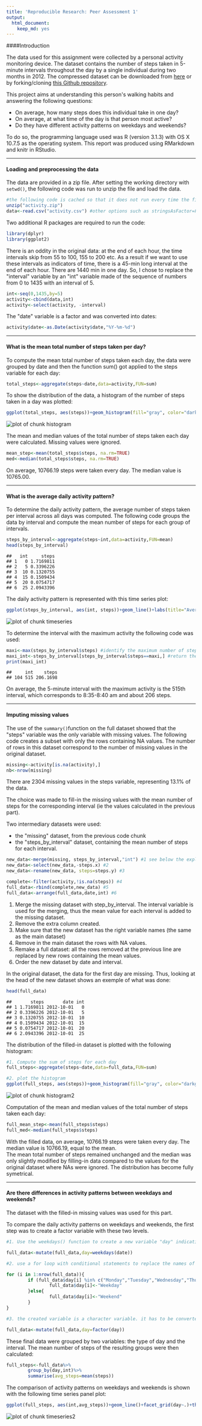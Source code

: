 ```yaml
---
title: 'Reproducible Research: Peer Assessment 1'
output:
  html_document:
    keep_md: yes
---
```



  
    
####Introduction  

The data used for this assignment were collected by a personal activity monitoring device. The dataset contains the number of steps taken in 5-minute intervals throughout the day by a single individual during two months in 2012.
The compressed dataset can be downloaded from [here]((https://d396qusza40orc.cloudfront.net/repdata%2Fdata%2Factivity.zip)) or by forking/cloning [this Github repository](https://github.com/rdpeng/RepData_PeerAssessment1).  

This project aims at understanding this person's walking habits and answering the following questions:   
- On average, how many steps does this individual take in one day?  
- On average, at what time of the day is that person most active?  
- Do they have different activity patterns on weekdays and weekends?  

To do so, the programming language used was R (version 3.1.3) with OS X 10.7.5 as the operating system. This report was produced using RMarkdown and knitr in RStudio.

***
#### Loading and preprocessing the data   

The data are provided in a zip file. After setting the working directory with `setwd()`, the following code was run to unzip the file and load the data.


```r
#the following code is cached so that it does not run every time the file is processed.
unzip("activity.zip")
data<-read.csv("activity.csv") #other options such as stringsAsFactor=FALSE are not necessary in this case
```

Two additional R packages are required to run the code:

```r
library(dplyr)
library(ggplot2)
```

There is an oddity in the original data: at the end of each hour, the time intervals skip from 55 to 100, 155 to 200 etc. As a result if we want to use these intervals as indicators of time, there is a 45-min long interval at the end of each hour. There are 1440 min in one day. So, I chose to replace the "interval" variable by an "int" variable made of the sequence of numbers from 0 to 1435 with an interval of 5.


```r
int<-seq(0,1435,by=5)
activity<-cbind(data,int)
activity<-select(activity, -interval)
```

The "date" variable is a factor and was converted into dates: 

```r
activity$date<-as.Date(activity$date,"%Y-%m-%d")
```


***

#### What is the mean total number of steps taken per day?

To compute the mean total number of steps taken each day, the data were grouped by date and then the function sum() got applied to the steps variable for each day:  


```r
total_steps<-aggregate(steps~date,data=activity,FUN=sum)
```

To show the distribution of the data, a histogram of the number of steps taken in a day was plotted:


```r
ggplot(total_steps, aes(steps))+geom_histogram(fill="gray", color="darkgray", binwidth=350)+theme_bw(base_family="Times", base_size=10)+labs(title="Histogram of the number of steps taken per day", x="Number of steps",y="Occurence")+theme(plot.title=element_text(vjust=1.5), axis.title.x=element_text(vjust=-0.2), axis.title.y=element_text(vjust=0.75))
```

![plot of chunk histogram](figure/histogram-1.png) 

The mean and median values of the total number of steps taken each day were calculated. Missing values were ignored.


```r
mean_step<-mean(total_steps$steps, na.rm=TRUE)
med<-median(total_steps$steps, na.rm=TRUE)
```
On average, 10766.19 steps were taken every day. The median value is 10765.00.  


***

#### What is the average daily activity pattern?

To determine the daily activity pattern, the average number of steps taken per interval across all days was computed. The following code groups the data by interval and compute the mean number of steps for each group of intervals.  


```r
steps_by_interval<-aggregate(steps~int,data=activity,FUN=mean)
head(steps_by_interval)
```

```
##   int     steps
## 1   0 1.7169811
## 2   5 0.3396226
## 3  10 0.1320755
## 4  15 0.1509434
## 5  20 0.0754717
## 6  25 2.0943396
```

The daily activity pattern is represented with this time series plot:


```r
ggplot(steps_by_interval, aes(int, steps))+geom_line()+labs(title="Average daily activity pattern", x="Time (min)",y="Average number of steps")+theme_bw(base_family="Times", base_size=10)+theme(plot.title=element_text(vjust=1.5))
```

![plot of chunk timeseries](figure/timeseries-1.png) 

To determine the interval with the maximum activity the following code was used:   


```r
maxi<-max(steps_by_interval$steps) #identify the maximum number of steps
maxi_int<-steps_by_interval[steps_by_interval$steps==maxi,] #return the corresponding row
print(maxi_int)
```

```
##     int    steps
## 104 515 206.1698
```
On average, the 5-minute interval with the maximum activity is the 515th interval, which corresponds to 8:35-8:40 am and about 206 steps. 


***

#### Imputing missing values

The use of the `summary()`function on the full dataset showed that the "steps" variable was the only variable with missing values.
The following code creates a subset with only the rows containing NA values. The number of rows in this dataset correspond to the number of missing values in the original dataset.


```r
missing<-activity[is.na(activity),]
nb<-nrow(missing)
```
There are 2304 missing values in the steps variable, representing 13.1% of the data. 

The choice was made to fill-in the missing values with the mean number of steps for the corresponding interval (ie the values calculated in the previous part). 

Two intermediary datasets were used:  
- the "missing" dataset, from the previous code chunk  
- the "steps_by_interval" dataset, containing the mean number of steps for each interval.  


```r
new_data<-merge(missing, steps_by_interval,"int") #1 see below the explanation
new_data<-select(new_data,-steps.x) #2
new_data<-rename(new_data, steps=steps.y) #3
```


```r
complete<-filter(activity,!is.na(steps)) #4
full_data<-rbind(complete,new_data) #5
full_data<-arrange(full_data,date,int) #6
```
1. Merge the missing dataset with step_by_interval. The interval variable is used for the merging, thus the mean value for each interval is added to the missing dataset.  
2. Remove the extra column created. 
3. Make sure that the new dataset has the right variable names (the same as the main dataset)  
4. Remove in the main dataset the rows with NA values.  
5. Remake a full dataset: all the rows removed at the previous line are         replaced by new rows containing the mean values.  
6. Order the new dataset by date and interval.    

In the original dataset, the data for the first day are missing. Thus, looking at the head of the new dataset shows an exemple of what was done:

```r
head(full_data)
```

```
##       steps       date int
## 1 1.7169811 2012-10-01   0
## 2 0.3396226 2012-10-01   5
## 3 0.1320755 2012-10-01  10
## 4 0.1509434 2012-10-01  15
## 5 0.0754717 2012-10-01  20
## 6 2.0943396 2012-10-01  25
```

The distribution of the filled-in dataset is plotted with the following histogram:  

```r
#1. Compute the sum of steps for each day
full_steps<-aggregate(steps~date,data=full_data,FUN=sum)

#2. plot the histogram
ggplot(full_steps, aes(steps))+geom_histogram(fill="gray", color="darkgray", binwidth=350)+theme_bw(base_family="Times", base_size=10)+labs(title="Histogram of the number of steps taken per day", x="Number of steps",y="Occurence")+theme(plot.title=element_text(vjust=1.5), axis.title.x=element_text(vjust=-0.2), axis.title.y=element_text(vjust=0.75))
```

![plot of chunk histogram2](figure/histogram2-1.png) 

Computation of the mean and median values of the total number of steps taken each day: 


```r
full_mean_step<-mean(full_steps$steps)
full_med<-median(full_steps$steps)
```
With the filled data, on average, 10766.19 steps were taken every day. The median value is 10766.19, equal to the mean.   
The mean total number of steps remained unchanged and the median was only slightly modified by filling-in data compared to the values for the original dataset where NAs were ignored. The distribution has become fully symetrical.  

  
***
#### Are there differences in activity patterns between weekdays and weekends?

The dataset with the filled-in missing values was used for this part.

To compare the daily activity patterns on weekdays and weekends, the first step was to create a factor variable with these two levels.


```r
#1. Use the weekdays() function to create a new variable "day" indicating the day of the week based on the date:

full_data<-mutate(full_data,day=weekdays(date))

#2. use a for loop with conditional statements to replace the names of days by "weekday"" or "weekend".

for (i in 1:nrow(full_data)){
        if (full_data$day[i] %in% c("Monday","Tuesday","Wednesday","Thursday","Friday")){
                full_data$day[i]<-"Weekday"
        }else{
                full_data$day[i]<-"Weekend"
        }
}

#3. the created variable is a character variable. it has to be converted into a factor variable

full_data<-mutate(full_data,day=factor(day))
```

These final data were grouped by two variables: the type of day and the interval. The mean number of steps of the resulting groups were then calculated:  

```r
full_steps<-full_data%>%
        group_by(day,int)%>%
        summarise(avg_steps=mean(steps))
```

The comparison of activity patterns on weekdays and weekends is shown with the following time series panel plot:  

```r
ggplot(full_steps, aes(int,avg_steps))+geom_line()+facet_grid(day~.)+theme_bw(base_family="Times", base_size=10)+labs(title="Comparison of the daily activity patterns on weekdays and weekends", x="Time(min)", y="Average number of steps")+ theme(plot.title=element_text(vjust=1.5), strip.text.y=element_text(size=12))
```

![plot of chunk timeseries2](figure/timeseries2-1.png) 

